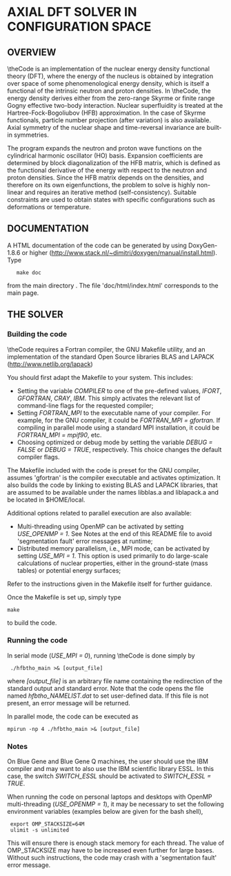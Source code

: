 # AXIAL DFT SOLVER IN CONFIGURATION SPACE #

## OVERVIEW ##

\theCode is an implementation of the nuclear energy density functional
theory (DFT), where the energy of the nucleus is obtained by integration over
space of some phenomenological energy density, which is itself a functional of
the intrinsic neutron and proton densities. In \theCode, the energy density
derives either from the zero-range Skyrme or finite range Gogny effective
two-body interaction. Nuclear superfluidity is treated at the
Hartree-Fock-Bogoliubov (HFB) approximation. In the case of Skyrme
functionals, particle number projection (after variation) is also available.
Axial symmetry of the nuclear shape and time-reversal invariance are built-in
symmetries.

The program expands the neutron and proton wave functions on the cylindrical
harmonic oscillator (HO) basis. Expansion coefficients are determined by block
diagonalization of the HFB matrix, which is defined as the functional
derivative of the energy with respect to the neutron and proton densities.
Since the HFB matrix depends on the densities, and therefore on its own
eigenfunctions, the problem to solve is highly non-linear and requires an
iterative method (self-consistency). Suitable constraints are used to obtain
states with specific configurations such as deformations or temperature.

## DOCUMENTATION ##

A HTML documentation of the code can be generated by using DoxyGen-1.8.6 or
higher (http://www.stack.nl/~dimitri/doxygen/manual/install.html). Type

       make doc

from the main directory . The file 'doc/html/index.html' corresponds to the
main page.


## THE SOLVER ##


### Building the code ###

\theCode requires a Fortran compiler, the GNU Makefile utility, and an
implementation of the standard Open Source libraries BLAS and LAPACK
(http://www.netlib.org/lapack)

You should first adapt the Makefile to your system. This includes:
  - Setting the variable *COMPILER* to one of the pre-defined values,
    *IFORT*, *GFORTRAN*, *CRAY*, *IBM*. This simply activates the relevant
    list of command-line flags for the requested compiler;
  - Setting *FORTRAN_MPI* to the executable name of your compiler. For
    example, for the GNU compiler, it could be *FORTRAN_MPI = gfortran.* If
    compiling in parallel mode using a standard MPI installation, it could
    be *FORTRAN_MPI = mpif90*, etc.
  - Choosing optimized or debug mode by setting the variable *DEBUG = FALSE*
    or *DEBUG = TRUE*, respectively. This choice changes the default compiler
    flags.

The Makefile included with the code is preset for the GNU compiler,
assumes 'gfortran' is the compiler executable and activates optimization.
It also builds the code by linking to existing BLAS and LAPACK libraries,
that are assumed to be available under the names libblas.a and liblapack.a
and be located in $HOME/local.

Additional options related to parallel execution are also available:
  - Multi-threading using OpenMP can be activated by setting *USE_OPENMP = 1*.
    See Notes at the end of this README file to avoid 'segmentation fault'
    error messages at runtime;
  - Distributed memory parallelism, i.e., MPI mode, can be activated by
    setting *USE_MPI = 1*. This option is used primarily to do large-scale
    calculations of nuclear properties, either in the ground-state (mass
    tables) or potential energy surfaces;

Refer to the instructions given in the Makefile itself for further
guidance.

Once the Makefile is set up, simply type

    make

to build the code.


### Running the code ###

In serial mode (*USE_MPI = 0*), running \theCode is done simply by

     ./hfbtho_main >& [output_file]

where *[output_file]* is an arbitrary file name containing the redirection
of the standard output and standard error. Note that the code opens the file
named *hfbtho_NAMELIST.dat* to set user-defined data. If this file is not
present, an error message will be returned.

In parallel mode, the code can be executed as

    mpirun -np 4 ./hfbtho_main >& [output_file]


### Notes ###

On Blue Gene and Blue Gene Q machines, the user should use the IBM
compiler and may want to also use the IBM scientific library ESSL. In
this case, the switch *SWITCH_ESSL* should be activated to
*SWITCH_ESSL = TRUE*.

When running the code on personal laptops and desktops with OpenMP
multi-threading (*USE_OPENMP = 1*), it may be necessary to set the
following environment variables (examples below are given for the
bash shell),

     export OMP_STACKSIZE=64M
     ulimit -s unlimited

This will ensure there is enough stack memory for each thread. The value
of OMP_STACKSIZE may have to be increased even further for large bases.
Without such instructions, the code may crash with a 'segmentation fault'
error message.


